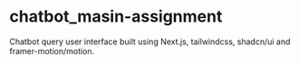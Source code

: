 # chatbot_masin-assignment
Chatbot query user interface built using Next.js, tailwindcss, shadcn/ui and framer-motion/motion.
